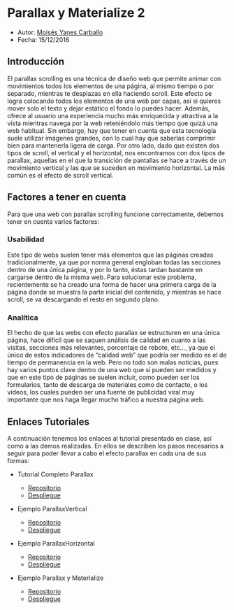 # Parallax y Materialize 2

* Autor: [Moisés Yanes Carballo](https://github.com/alu0100782851)
* Fecha: 15/12/2016

## Introducción

El parallax scrolling es una técnica de diseño web que permite animar con movimientos todos los elementos de una página, al mismo tiempo o por separado, mientras te desplazas en ella haciendo scroll. Este efecto se logra colocando todos los elementos de una web por capas, así si quieres mover solo el texto y dejar estático el fondo lo puedes hacer.
Además, ofrece al usuario una experiencia mucho más enriquecida y atractiva a la vista mientras navega por la web reteniéndolo más tiempo que quizá una web habitual. Sin embargo, hay que tener en cuenta que esta tecnología suele utilizar imágenes grandes, con lo cual hay que saberlas comprimir bien para mantenerla ligera de carga.
Por otro lado, dado que existen dos tipos de scroll, el vertical y el horizontal, nos encontramos con dos tipos de parallax, aquellas en el que la transición de pantallas se hace a través de un movimiento vertical y las que se suceden en movimiento horizontal. La más común es el efecto de scroll vertical.

## Factores a tener en cuenta

Para que una web con parallax scrolling funcione correctamente, debemos tener en cuenta varios factores:

### **Usabilidad**

Este tipo de webs suelen tener más elementos que las páginas creadas tradicionalmente, ya que por norma general engloban todas las secciones dentro de una única página, y por lo tanto, éstas tardan bastante en cargarse dentro de la misma web. Para solucionar este problema, recientemente se ha creado una forma de hacer una primera carga de la página donde se muestra la parte inicial del contenido, y mientras se hace scroll, se va descargando el resto en segundo plano.

### **Analítica**

El hecho de que las webs con efecto parallax se estructuren en una única página, hace difícil que se saquen análisis de calidad en cuanto a las visitas, secciones más relevantes, porcentaje de rebote, etc…, ya que el único de estos indicadores de “calidad web” que podría ser medido es el de tiempo de permanencia en la web. Pero no todo son malas noticias, pues hay varios puntos clave dentro de una web que sí pueden ser medidos y que en este tipo de páginas se suelen incluir, como pueden ser los formularios, tanto de descarga de materiales como de contacto, o los vídeos, los cuales pueden ser una fuente de publicidad viral muy importante que nos haga llegar mucho tráfico a nuestra página web.

## Enlaces Tutoriales

A continuación tenemos los enlaces al tutorial presentado en clase, así como a las demos realizadas. En ellos se describen los pasos necesarios a seguir para poder llevar a cabo el efecto parallax en cada una de sus formas:

* Tutorial Completo Parallax
  * [Repositorio](https://github.com/alu0100782851/PresentacionSYTW/tree/master/ParallaxScrollTutorial)
  * [Despliegue](https://alu0100782851.github.io/PresentacionSYTW/ParallaxScrollTutorial/)

* Ejemplo ParallaxVertical
  * [Repositorio](https://github.com/alu0100782851/PresentacionSYTW/tree/master/EjemploVertical)
  * [Despliegue](https://alu0100782851.github.io/PresentacionSYTW/EjemploVertical/)

* Ejemplo ParallaxHorizontal
  * [Repositorio](https://github.com/alu0100782851/PresentacionSYTW/tree/master/EjemploHorizontal)
  * [Despliegue](https://alu0100782851.github.io/PresentacionSYTW/EjemploHorizontal/)

* Ejemplo Parallax y Materialize
  * [Repositorio](https://github.com/alu0100782851/PresentacionSYTW/tree/master/EjemploMaterialize)
  * [Despliegue](https://alu0100782851.github.io/PresentacionSYTW/EjemploMaterialize/)
